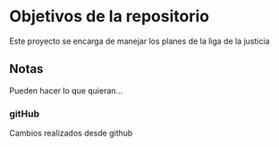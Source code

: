 # Objetivos de la repositorio

Este proyecto se encarga de manejar los planes de la liga de la justicia


## Notas
Pueden hacer lo que quieran...


### gitHub

Cambios realizados desde github
